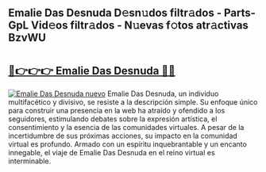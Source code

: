 ## Emalie Das Desnuda D𝚎sn𝚞dos filtr𝚊dos - Parts-GpL Vid𝚎os filtr𝚊dos - N𝚞evas f𝚘tos atr𝚊ctivas BzvWU

# <h2><a href="http://mb9ufos.tromn.icu/?c=Emalie+Das+Desnuda">🔗👉👉👉 Emalie Das Desnuda 🔗🔗</a></h2>

[![Emalie Das Desnuda nuevo](https://i.imgur.com/pEAQMta.gif)](http://mb9ufos.tromn.icu/?c=Emalie+Das+Desnuda)
Emalie Das Desnuda, un individuo multifacético y divisivo, se resiste a la descripción simple. Su enfoque único para construir una presencia en la web ha atraído y ofendido a los seguidores, estimulando debates sobre la expresión artística, el consentimiento y la esencia de las comunidades virtuales. A pesar de la incertidumbre de sus próximas acciones, su impacto en la comunidad virtual es profundo. Armado con un espíritu inquebrantable y un encanto innegable, el viaje de Emalie Das Desnuda en el reino virtual es interminable.
